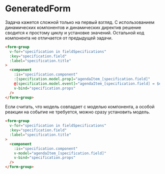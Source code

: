 # GeneratedForm

Задача кажется сложной только на первый взгляд. С использованием динамических компонентов и динамических директив решение сводится к простому циклу и установке значений. Остальной код компонента не отличается от предыдущей задачи.

```html
<form-group
  v-for="specification in fieldSpecifications"
  :key="specification.field"
  :label="specification.title"
>
  <component
    :is="specification.component"
    :[specification.model.prop]="agendaItem_[specification.field]"
    @[specification.model.event]="agendaItem_[specification.field] = $event"
    v-bind="specification.props"
  />
</form-group>
```

Если считать, что модель совпадает с моделью компонента, а особой реакции на событие не требуется, можно сразу установить модель.

```html
<form-group
  v-for="specification in fieldSpecifications"
  :key="specification.field"
  :label="specification.title"
>
  <component
    :is="specification.component"
    v-model="agendaItem_[specification.field]"
    v-bind="specification.props"
  />
</form-group>
```
